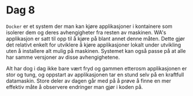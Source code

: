 # Dag 8

`Docker` er et system der man kan kjøre applikasjoner i kontainere som isolerer dem
og deres avhengigheter fra resten av maskinen. WA's applikasjon er satt til opp til
å kjøre på blant annet denne måten. Dette gjør det relativt enkelt for utviklere
å kjøre applikasjoner lokalt under utvikling uten å installere alt mulig på
maskinen. Systemet kan også passe på at alle har samme versjoner av disse
avhengighetene.

Alt har dog i dag ikke bare vært fryd og gammen etterosm applikasjonen er stor
og tung, og oppstart av applikasjonen tar en stund selv på en kraftfull datamaskin.
Store deler av dagen går med på å prøve å finne en mer effektiv måte å observere
endringer man gjør i koden på.
